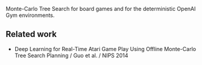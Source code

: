 Monte-Carlo Tree Search for board games and for the deterministic OpenAI Gym environments.

## Related work

- Deep Learning for Real-Time Atari Game Play Using Offline Monte-Carlo Tree Search Planning / Guo et al. / NIPS 2014
